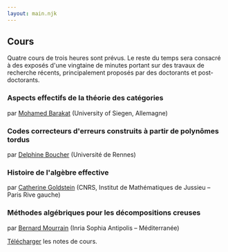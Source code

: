 ```yaml
---
layout: main.njk
---
```


## Cours

Quatre cours de trois heures sont prévus. Le reste du temps sera
consacré à des exposés d'une vingtaine de minutes portant sur des
travaux de recherche récents, principalement proposés par des
doctorants et post-doctorants.

### Aspects effectifs de la théorie des catégories

par [Mohamed Barakat](https://mohamed-barakat.github.io/) (University of Siegen, Allemagne)

### Codes correcteurs d'erreurs construits à partir de polynômes tordus

par [Delphine Boucher](https://perso.univ-rennes1.fr/delphine.boucher/) (Université de Rennes)

### Histoire de l'algèbre effective

par [Catherine Goldstein](https://webusers.imj-prg.fr/~catherine.goldstein/)
(CNRS, Institut de Mathématiques de Jussieu – Paris Rive gauche)

### Méthodes algébriques pour les décompositions creuses

par [Bernard Mourrain](https://www-sop.inria.fr/members/Bernard.Mourrain/) (Inria Sophia Antipolis – Méditerranée)

[Télécharger](program/notes-mourrain.pdf) les notes de cours.
